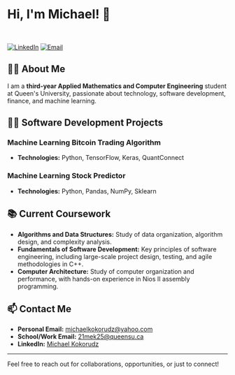 # Hi, I'm Michael! 👋

<br/>

[![LinkedIn](https://img.shields.io/badge/LinkedIn-Connect-blue?logo=linkedin)](https://www.linkedin.com/in/michaelkokorudz/)
[![Email](https://img.shields.io/badge/Email-Contact%20Me-c14438?logo=mail)](mailto:21mek25@queensu.ca)

## 👨‍💼 About Me

I am a **third-year Applied Mathematics and Computer Engineering** student at Queen's University, passionate about technology, software development, finance, and machine learning. 

## 👨‍💻 Software Development Projects 

### Machine Learning Bitcoin Trading Algorithm  
- **Technologies:** Python, TensorFlow, Keras, QuantConnect  

### Machine Learning Stock Predictor
- **Technologies:** Python, Pandas, NumPy, Sklearn

  
## 📚 Current Coursework

- **Algorithms and Data Structures:** Study of data organization, algorithm design, and complexity analysis.
- **Fundamentals of Software Development:** Key principles of software engineering, including large-scale project design, testing, and agile methodologies in C++.
- **Computer Architecture:** Study of computer organization and performance, with hands-on experience in Nios II assembly programming.


## 📫 Contact Me

- **Personal Email:** [michaelkokorudz@yahoo.com](mailto:michaelkokorudz@yahoo.com)
- **School/Work Email:** [21mek25@queensu.ca](mailto:21mek25@queensu.ca)
- **LinkedIn:** [Michael Kokorudz](https://www.linkedin.com/in/michaelkokorudz/)

---

Feel free to reach out for collaborations, opportunities, or just to connect!


